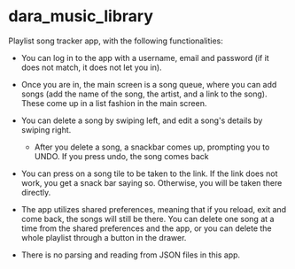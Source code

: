 # dara_music_library

Playlist song tracker app, with the following functionalities:

  - You can log in to the app with a username, email and password (if it does not match, it does not let you in). 
  - Once you are in, the main screen is a song queue, where you can add songs (add the name of the song, the artist, and a link to the song). These come up in a list fashion in the main screen. 
  - You can delete a song by swiping left, and edit a song's details by swiping right. 
    - After you delete a song, a snackbar comes up, prompting you to UNDO. If you press undo, the song comes back
  - You can press on a song tile to be taken to the link. If the link does not work, you get a snack bar saying so. Otherwise, you will be taken there directly. 
  - The app utilizes shared preferences, meaning that if you reload, exit and come back, the songs will still be there. You can delete one song at a time from the shared preferences and the app, or you can delete the whole playlist through a button in the drawer. 

  - There is no parsing and reading from JSON files in this app. 

